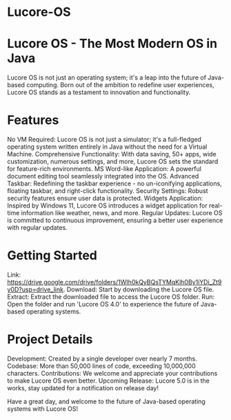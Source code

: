 # Lucore-OS

# Lucore OS - The Most Modern OS in Java
Lucore OS is not just an operating system; it's a leap into the future of Java-based computing. Born out of the ambition to redefine user experiences, Lucore OS stands as a testament to innovation and functionality.

# Features
No VM Required: Lucore OS is not just a simulator; it's a full-fledged operating system written entirely in Java without the need for a Virtual Machine.
Comprehensive Functionality: With data saving, 50+ apps, wide customization, numerous settings, and more, Lucore OS sets the standard for feature-rich environments.
MS Word-like Application: A powerful document editing tool seamlessly integrated into the OS.
Advanced Taskbar: Redefining the taskbar experience - no un-iconifying applications, floating taskbar, and right-click functionality.
Security Settings: Robust security features ensure user data is protected.
Widgets Application: Inspired by Windows 11, Lucore OS introduces a widget application for real-time information like weather, news, and more.
Regular Updates: Lucore OS is committed to continuous improvement, ensuring a better user experience with regular updates.

# Getting Started
Link: https://drive.google.com/drive/folders/1WIh0kQyBQsTYMqKlh0By1iYDi_Zt9y0D?usp=drive_link.
Download: Start by downloading the Lucore OS file.
Extract: Extract the downloaded file to access the Lucore OS folder.
Run: Open the folder and run 'Lucore OS 4.0' to experience the future of Java-based operating systems.

# Project Details
Development: Created by a single developer over nearly 7 months.
Codebase: More than 50,000 lines of code, exceeding 10,000,000 characters.
Contributions: We welcome and appreciate your contributions to make Lucore OS even better.
Upcoming Release: Lucore 5.0 is in the works, stay updated for a notification on release day!

Have a great day, and welcome to the future of Java-based operating systems with Lucore OS!

